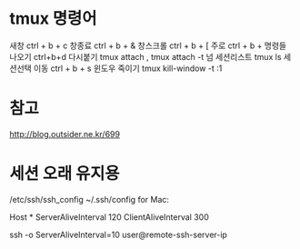 
# tmux 명령어 
새창 ctrl + b + c
창종료 ctrl + b + &
창스크롤 ctrl + b + [
주로 ctrl + b  + 명령들
나오기 ctrl+b+d
다시붙기 tmux attach  , tmux attach -t 넘
세션리스트 tmux ls
세션선택 이동 ctrl + b + s
윈도우 죽이기 tmux kill-window -t :1

# 참고 
http://blog.outsider.ne.kr/699

# 세션 오래 유지용
/etc/ssh/ssh_config  ~/.ssh/config for Mac:

Host *
ServerAliveInterval 120
ClientAliveInterval 300



ssh -o ServerAliveInterval=10 user@remote-ssh-server-ip